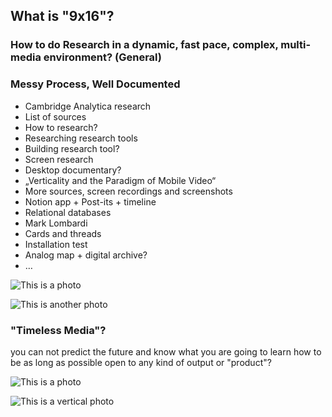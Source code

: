 ## What is "9x16"?

### How to do Research in a dynamic, fast pace, complex, multi-media environment? (General)


### Messy Process, Well Documented

- Cambridge Analytica research
- List of sources
- How to research?
- Researching research tools
- Building research tool?
- Screen research
- Desktop documentary?
- „Verticality and the Paradigm of Mobile Video“
-  More sources, screen recordings and screenshots
- Notion app + Post-its + timeline
- Relational databases
- Mark Lombardi
- Cards and threads
- Installation test
- Analog map + digital archive?
- …

![This is a photo](../assets/photo-1.png)

![This is another photo](../assets/photo-2.png)

### "Timeless Media"?

you can not predict the future and know what you are going to learn
how to be as long as possible open to any kind of output or "product"?

![This is a photo](../assets/photo-1.png)

![This is a vertical photo](../assets/photo-3.png)